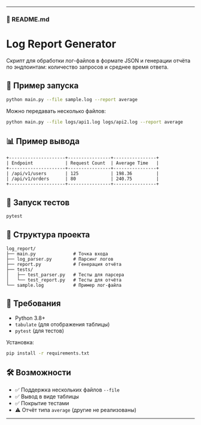 
---

### 📄 README.md


# Log Report Generator

Скрипт для обработки лог-файлов в формате JSON и генерации отчёта по эндпоинтам: количество запросов и среднее время ответа.

## 🚀 Пример запуска

```bash
python main.py --file sample.log --report average
````

Можно передавать несколько файлов:

```bash
python main.py --file logs/api1.log logs/api2.log --report average
```

## 📊 Пример вывода

```
+---------------------+----------------+----------------+
| Endpoint            | Request Count  | Average Time   |
+---------------------+----------------+----------------+
| /api/v1/users       | 125            | 198.36         |
| /api/v1/orders      | 80             | 240.75         |
+---------------------+----------------+----------------+
```

## 🧪 Запуск тестов

```bash
pytest
```

## 📂 Структура проекта

```
log_report/
├── main.py              # Точка входа
├── log_parser.py        # Парсинг логов
├── report.py            # Генерация отчёта
├── tests/
│   ├── test_parser.py   # Тесты для парсера
│   └── test_report.py   # Тесты для отчёта
└── sample.log           # Пример лог-файла
```

## 📎 Требования

* Python 3.8+
* `tabulate` (для отображения таблицы)
* `pytest` (для тестов)

Установка:

```bash
pip install -r requirements.txt
```

## 🛠 Возможности

* ✅ Поддержка нескольких файлов `--file`
* ✅ Вывод в виде таблицы
* ✅ Покрытие тестами
* ⚠️ Отчёт типа `average` (другие не реализованы)

---


